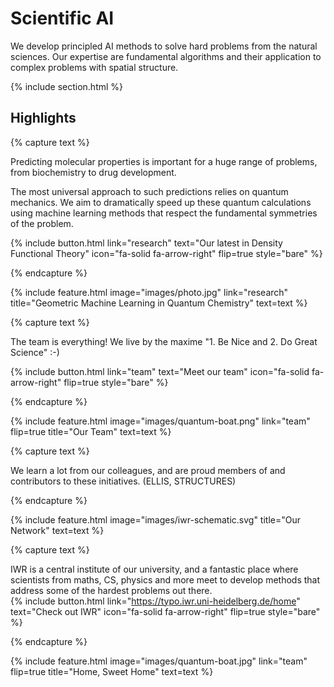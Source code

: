 ---
---

# Scientific AI

We develop principled AI methods to solve hard problems from the natural sciences. Our expertise are fundamental algorithms and their application to complex problems with spatial structure. 

{% include section.html %}

## Highlights

{% capture text %}

Predicting molecular properties is important for a huge range of problems, from biochemistry to drug development. 

The most universal approach to such predictions relies on quantum mechanics. We aim to dramatically speed up these quantum calculations using machine learning methods that respect the fundamental symmetries of the problem. 

{%
  include button.html
  link="research"
  text="Our latest in Density Functional Theory"
  icon="fa-solid fa-arrow-right"
  flip=true
  style="bare"
%}

{% endcapture %}

{%
  include feature.html
  image="images/photo.jpg"
  link="research"
  title="Geometric Machine Learning in Quantum Chemistry"
  text=text
%}



{% capture text %}

The team is everything! We live by the maxime "1. Be Nice and 2. Do Great Science" :-) 

{%
  include button.html
  link="team"
  text="Meet our team"
  icon="fa-solid fa-arrow-right"
  flip=true
  style="bare"
%}

{% endcapture %}

{%
  include feature.html
  image="images/quantum-boat.png"
  link="team"
  flip=true
  title="Our Team"
  text=text
%}

{% capture text %}

We learn a lot from our colleagues, and are proud members of and contributors to these initiatives. (ELLIS, STRUCTURES)

{% endcapture %}

{%
  include feature.html
  image="images/iwr-schematic.svg"
  title="Our Network"
  text=text
%}

{% capture text %}

IWR is a central institute of our university, and a fantastic place where scientists from maths, CS, physics and more meet to develop methods that address some of the hardest problems out there.  
{% include button.html link="https://typo.iwr.uni-heidelberg.de/home" text="Check out IWR" icon="fa-solid fa-arrow-right" flip=true style="bare" %}

{% endcapture %}

{% include feature.html image="images/quantum-boat.jpg" link="team" flip=true title="Home, Sweet Home" text=text %}
